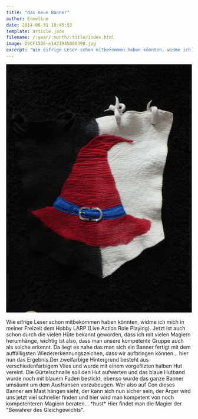 ```yaml
---
title: "das neue Banner"
author: Ermeline
date: 2014-08-31 18:45:53
template: article.jade
filename: /:year/:month/:title/index.html
image: DSCF1536-e1421945080390.jpg
excerpt: "Wie eifrige Leser schon mitbekommen haben könnten, widme ich mich in meiner Freizeit dem Hobby LARP (Live Action Role Playing)."
---
```



![DSCF1536](DSCF1536-e1421945080390.jpg)



Wie eifrige Leser schon mitbekommen haben könnten, widme ich mich in
meiner Freizeit dem Hobby LARP (Live Action Role Playing). Jetzt ist
auch schon durch die vielen Hüte bekannt geworden, dass ich mit vielen
Magiern herumhänge, wichtig ist also, dass man unsere kompetente Gruppe
auch als solche erkennt. Da liegt es nahe das man sich ein Banner
fertigt mit dem auffälligsten Wiedererkennungszeichen, dass wir
aufbringen können... hier nun das Ergebnis.Der zweifarbige Hintergrund
besteht aus verschiedenfarbigem Vlies und wurde mit einem vorgefilzten
halben Hut vereint. Die Gürtelschnalle soll den Hut aufwerten und das
blaue Hutband wurde noch mit blauem Faden bestickt, ebenso wurde das
ganze Banner umsäumt um dem Ausfransen vorzubeugen. Wer also auf Con
dieses Banner am Mast hängen sieht, der kann sich nun sicher sein, der
Ärger wird uns jetzt viel schneller finden und hier wird man kompetent
von noch kompetenteren Magiern beraten... \*hust\* Hier findet man die
Magier der "Bewahrer des Gleichgewichts".
